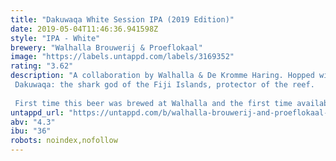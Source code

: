 ```yaml
---
title: "Dakuwaqa White Session IPA (2019 Edition)"
date: 2019-05-04T11:46:36.941598Z
style: "IPA - White"
brewery: "Walhalla Brouwerij & Proeflokaal"
image: "https://labels.untappd.com/labels/3169352"
rating: "3.62"
description: "A collaboration by Walhalla & De Kromme Haring. Hopped with Citra & Amarillo. Dakuwaqa: the shark god of the Fiji Islands, protector of the reef.  First time this beer was brewed at Walhalla and the first time available on can."
untappd_url: "https://untappd.com/b/walhalla-brouwerij-and-proeflokaal-dakuwaqa-white-session-ipa-2019-edition/3169352"
abv: "4.3"
ibu: "36"
robots: noindex,nofollow
---
```

